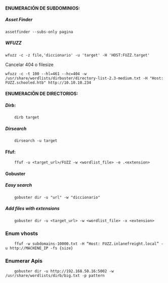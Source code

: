 #### ENUMERACIÓN DE SUBDOMINIOS:
##### Asset Finder
    assetfinder --subs-only pagina

##### WFUZZ
    wfuzz -c -z file,'diccionario' -u 'target' -H 'HOST:FUZZ.target'

Cancelar 404 o filesize 

    wfuzz -c -t 100 --hl=461 --hc=404 -w /usr/share/wordlists/dirbuster/directory-list-2.3-medium.txt -H "Host: FUZZ.schooled.htb" http://10.10.10.234

#### ENUMERACIÖN DE DIRECTORIOS:
##### Dirb:
        dirb target
##### Dirsearch

        dirsearch -u target
#### Ffuf:

        ffuf -u <target_url>/FUZZ -w <wordlist_file> -e .<extension> 

#### Gobuster
##### Easy search
        gobuster dir -u "url" -w "diccionario"

##### Add files with extensions

        gobuster dir -u <target_url> -w <wordlist_file> -x <extension>



### Enum vhosts

        ffuf -w subdomains-10000.txt -H “Host: FUZZ.inlanefreight.local” -u http://MACHINE_IP -fs {size}

### Enumerar Apis

        gobuster dir -u http://192.168.50.16:5002 -w /usr/share/wordlists/dirb/big.txt -p pattern
